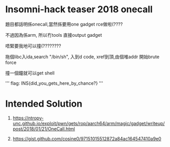# Insomni-hack teaser 2018 onecall

題目都話明係onecall,當然係要用one gadget rce做啦(????

不過因為係arm, 所以冇tools 直接output gadget


唔緊要我地可以撞(????????


拖個libc入ida,search "/bin/sh", 入到d code, xref到頂,由個堆addr 開始brute force

撞一個鐘就可以get shell

'''
flag: INS{did_you_gets_here_by_chance?}
'''


# Intended Solution

1. https://ntropy-unc.github.io/exploit/pwn/gets/rop/aarch64/arm/magic/gadget/writeup/post/2018/01/21/OneCall.html

2. https://gist.github.com/cosine0/97151015512872a84ac164547410a9e0

